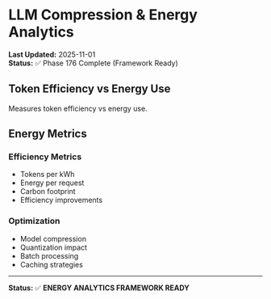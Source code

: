 # LLM Compression & Energy Analytics

**Last Updated:** 2025-11-01  
**Status:** ✅ Phase 176 Complete (Framework Ready)

## Token Efficiency vs Energy Use

Measures token efficiency vs energy use.

## Energy Metrics

### Efficiency Metrics

- Tokens per kWh
- Energy per request
- Carbon footprint
- Efficiency improvements

### Optimization

- Model compression
- Quantization impact
- Batch processing
- Caching strategies

---

**Status:** ✅ **ENERGY ANALYTICS FRAMEWORK READY**
